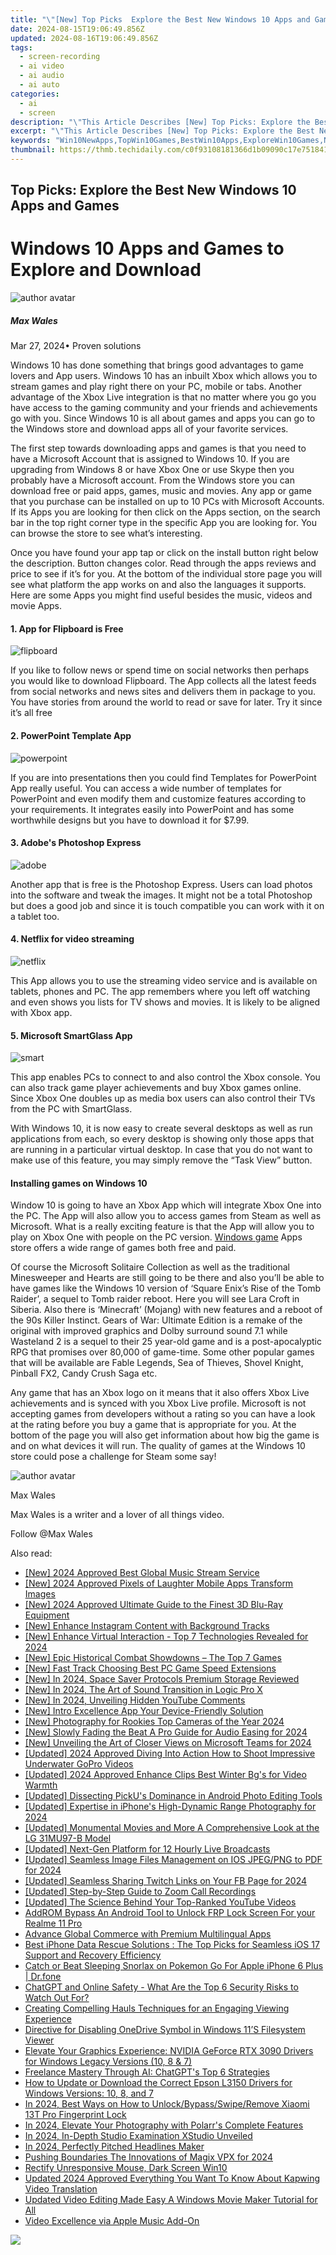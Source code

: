 ```yaml
---
title: "\"[New] Top Picks  Explore the Best New Windows 10 Apps and Games for 2024\""
date: 2024-08-15T19:06:49.856Z
updated: 2024-08-16T19:06:49.856Z
tags: 
  - screen-recording
  - ai video
  - ai audio
  - ai auto
categories: 
  - ai
  - screen
description: "\"This Article Describes [New] Top Picks: Explore the Best New Windows 10 Apps and Games for 2024\""
excerpt: "\"This Article Describes [New] Top Picks: Explore the Best New Windows 10 Apps and Games for 2024\""
keywords: "Win10NewApps,TopWin10Games,BestWin10Apps,ExploreWin10Games,NewWindowsAppsTop,TopWin10Picks,BestNewWin10Games"
thumbnail: https://thmb.techidaily.com/c0f93108181366d1b09090c17e7518417597848beec02f800a980d5086b0f997.jpg
---
```


## Top Picks: Explore the Best New Windows 10 Apps and Games

# Windows 10 Apps and Games to Explore and Download

![author avatar](https://images.wondershare.com/filmora/article-images/max-wales-author.jpg)

##### Max Wales

 Mar 27, 2024• Proven solutions

Windows 10 has done something that brings good advantages to game lovers and App users. Windows 10 has an inbuilt Xbox which allows you to stream games and play right there on your PC, mobile or tabs. Another advantage of the Xbox Live integration is that no matter where you go you have access to the gaming community and your friends and achievements go with you. Since Windows 10 is all about games and apps you can go to the Windows store and download apps all of your favorite services.

The first step towards downloading apps and games is that you need to have a Microsoft Account that is assigned to Windows 10\. If you are upgrading from Windows 8 or have Xbox One or use Skype then you probably have a Microsoft account. From the Windows store you can download free or paid apps, games, music and movies. Any app or game that you purchase can be installed on up to 10 PCs with Microsoft Accounts. If its Apps you are looking for then click on the Apps section, on the search bar in the top right corner type in the specific App you are looking for. You can browse the store to see what’s interesting.

Once you have found your app tap or click on the install button right below the description. Button changes color. Read through the apps reviews and price to see if it’s for you. At the bottom of the individual store page you will see what platform the app works on and also the languages it supports. Here are some Apps you might find useful besides the music, videos and movie Apps.

#### 1. App for Flipboard is Free

![flipboard](https://images.wondershare.com/filmora/article-images/flipboard.jpg)

If you like to follow news or spend time on social networks then perhaps you would like to download Flipboard. The App collects all the latest feeds from social networks and news sites and delivers them in package to you. You have stories from around the world to read or save for later. Try it since it’s all free

#### 2. PowerPoint Template App

![powerpoint](https://images.wondershare.com/filmora/article-images/powerpoint.jpg)

If you are into presentations then you could find Templates for PowerPoint App really useful. You can access a wide number of templates for PowerPoint and even modify them and customize features according to your requirements. It integrates easily into PowerPoint and has some worthwhile designs but you have to download it for $7.99.

#### 3. Adobe's Photoshop Express

![adobe](https://images.wondershare.com/filmora/article-images/adobe.png)

Another app that is free is the Photoshop Express. Users can load photos into the software and tweak the images. It might not be a total Photoshop but does a good job and since it is touch compatible you can work with it on a tablet too.

#### 4. Netflix for video streaming

![netflix](https://images.wondershare.com/filmora/article-images/netflix.jpg)

This App allows you to use the streaming video service and is available on tablets, phones and PC. The app remembers where you left off watching and even shows you lists for TV shows and movies. It is likely to be aligned with Xbox app.

#### 5. Microsoft SmartGlass App

![smart](https://images.wondershare.com/filmora/article-images/smart.jpg)

This app enables PCs to connect to and also control the Xbox console. You can also track game player achievements and buy Xbox games online. Since Xbox One doubles up as media box users can also control their TVs from the PC with SmartGlass.

With Windows 10, it is now easy to create several desktops as well as run applications from each, so every desktop is showing only those apps that are running in a particular virtual desktop. In case that you do not want to make use of this feature, you may simply remove the “Task View” button.

#### Installing games on Windows 10

Window 10 is going to have an Xbox App which will integrate Xbox One into the PC. The App will also allow you to access games from Steam as well as Microsoft. What is a really exciting feature is that the App will allow you to play on Xbox One with people on the PC version. [Windows game](https://tools.techidaily.com/wondershare/filmora/download/) Apps store offers a wide range of games both free and paid.

Of course the Microsoft Solitaire Collection as well as the traditional Minesweeper and Hearts are still going to be there and also you’ll be able to have games like the Windows 10 version of ‘Square Enix’s Rise of the Tomb Raider’, a sequel to Tomb raider reboot. Here you will see Lara Croft in Siberia. Also there is ‘Minecraft’ (Mojang) with new features and a reboot of the 90s Killer Instinct. Gears of War: Ultimate Edition is a remake of the original with improved graphics and Dolby surround sound 7.1 while Wasteland 2 is a sequel to their 25 year-old game and is a post-apocalyptic RPG that promises over 80,000 of game-time. Some other popular games that will be available are Fable Legends, Sea of Thieves, Shovel Knight, Pinball FX2, Candy Crush Saga etc.

Any game that has an Xbox logo on it means that it also offers Xbox Live achievements and is synced with you Xbox Live profile. Microsoft is not accepting games from developers without a rating so you can have a look at the rating before you buy a game that is appropriate for you. At the bottom of the page you will also get information about how big the game is and on what devices it will run. The quality of games at the Windows 10 store could pose a challenge for Steam some say!

![author avatar](https://images.wondershare.com/filmora/article-images/max-wales-author.jpg)

Max Wales

Max Wales is a writer and a lover of all things video.

Follow @Max Wales


<ins class="adsbygoogle"
     style="display:block"
     data-ad-format="autorelaxed"
     data-ad-client="ca-pub-7571918770474297"
     data-ad-slot="1223367746"></ins>



<ins class="adsbygoogle"
     style="display:block"
     data-ad-client="ca-pub-7571918770474297"
     data-ad-slot="8358498916"
     data-ad-format="auto"
     data-full-width-responsive="true"></ins>


<span class="atpl-alsoreadstyle">Also read:</span>
<div><ul>
<li><a href="https://fox-links.techidaily.com/new-2024-approved-best-global-music-stream-service/"><u>[New] 2024 Approved  Best Global Music Stream Service</u></a></li>
<li><a href="https://fox-links.techidaily.com/new-2024-approved-pixels-of-laughter-mobile-apps-transform-images/"><u>[New] 2024 Approved  Pixels of Laughter  Mobile Apps Transform Images</u></a></li>
<li><a href="https://fox-links.techidaily.com/new-2024-approved-ultimate-guide-to-the-finest-3d-blu-ray-equipment/"><u>[New] 2024 Approved  Ultimate Guide to the Finest 3D Blu-Ray Equipment</u></a></li>
<li><a href="https://instagram-clips.techidaily.com/new-enhance-instagram-content-with-background-tracks/"><u>[New] Enhance Instagram Content with Background Tracks</u></a></li>
<li><a href="https://fox-links.techidaily.com/new-enhance-virtual-interaction-top-7-technologies-revealed-for-2024/"><u>[New] Enhance Virtual Interaction - Top 7 Technologies Revealed for 2024</u></a></li>
<li><a href="https://digital-screen-recording.techidaily.com/new-epic-historical-combat-showdowns-the-top-7-games/"><u>[New] Epic Historical Combat Showdowns – The Top 7 Games</u></a></li>
<li><a href="https://fox-links.techidaily.com/new-fast-track-choosing-best-pc-game-speed-extensions/"><u>[New] Fast Track  Choosing Best PC Game Speed Extensions</u></a></li>
<li><a href="https://fox-links.techidaily.com/new-in-2024-space-saver-protocols-premium-storage-reviewed/"><u>[New] In 2024, Space Saver Protocols  Premium Storage Reviewed</u></a></li>
<li><a href="https://fox-links.techidaily.com/new-in-2024-the-art-of-sound-transition-in-logic-pro-x/"><u>[New] In 2024, The Art of Sound Transition in Logic Pro X</u></a></li>
<li><a href="https://fox-links.techidaily.com/new-in-2024-unveiling-hidden-youtube-comments/"><u>[New] In 2024, Unveiling Hidden YouTube Comments</u></a></li>
<li><a href="https://fox-links.techidaily.com/new-intro-excellence-app-your-device-friendly-solution/"><u>[New] Intro Excellence App  Your Device-Friendly Solution</u></a></li>
<li><a href="https://fox-links.techidaily.com/new-photography-for-rookies-top-cameras-of-the-year-2024/"><u>[New] Photography for Rookies  Top Cameras of the Year 2024</u></a></li>
<li><a href="https://fox-links.techidaily.com/new-slowly-fading-the-beat-a-pro-guide-for-audio-easing-for-2024/"><u>[New] Slowly Fading the Beat  A Pro Guide for Audio Easing for 2024</u></a></li>
<li><a href="https://fox-links.techidaily.com/new-unveiling-the-art-of-closer-views-on-microsoft-teams-for-2024/"><u>[New] Unveiling the Art of Closer Views on Microsoft Teams for 2024</u></a></li>
<li><a href="https://fox-links.techidaily.com/updated-2024-approved-diving-into-action-how-to-shoot-impressive-underwater-gopro-videos/"><u>[Updated] 2024 Approved  Diving Into Action  How to Shoot Impressive Underwater GoPro Videos</u></a></li>
<li><a href="https://facebook-video-share.techidaily.com/updated-2024-approved-enhance-clips-best-winter-bgs-for-video-warmth/"><u>[Updated] 2024 Approved  Enhance Clips  Best Winter Bg's for Video Warmth</u></a></li>
<li><a href="https://fox-links.techidaily.com/updated-dissecting-pickus-dominance-in-android-photo-editing-tools/"><u>[Updated] Dissecting PickU's Dominance in Android Photo Editing Tools</u></a></li>
<li><a href="https://fox-links.techidaily.com/updated-expertise-in-iphones-high-dynamic-range-photography-for-2024/"><u>[Updated] Expertise in iPhone's High-Dynamic Range Photography for 2024</u></a></li>
<li><a href="https://extra-support.techidaily.com/updated-monumental-movies-and-more-a-comprehensive-look-at-the-lg-31mu97-b-model/"><u>[Updated] Monumental Movies and More  A Comprehensive Look at the LG 31MU97-B Model</u></a></li>
<li><a href="https://extra-skills.techidaily.com/updated-next-gen-platform-for-12-hourly-live-broadcasts/"><u>[Updated] Next-Gen Platform for 12 Hourly Live Broadcasts</u></a></li>
<li><a href="https://fox-links.techidaily.com/updated-seamless-image-files-management-on-ios-jpegpng-to-pdf-for-2024/"><u>[Updated] Seamless Image Files Management on IOS  JPEG/PNG to PDF for 2024</u></a></li>
<li><a href="https://facebook-video-recording.techidaily.com/updated-seamless-sharing-twitch-links-on-your-fb-page-for-2024/"><u>[Updated] Seamless Sharing  Twitch Links on Your FB Page for 2024</u></a></li>
<li><a href="https://video-capture.techidaily.com/updated-step-by-step-guide-to-zoom-call-recordings/"><u>[Updated] Step-by-Step Guide to Zoom Call Recordings</u></a></li>
<li><a href="https://facebook-video-footage.techidaily.com/updated-the-science-behind-your-top-ranked-youtube-videos/"><u>[Updated] The Science Behind Your Top-Ranked YouTube Videos</u></a></li>
<li><a href="https://android-frp.techidaily.com/addrom-bypass-an-android-tool-to-unlock-frp-lock-screen-for-your-realme-11-pro-by-drfone-android/"><u>AddROM Bypass An Android Tool to Unlock FRP Lock Screen For your Realme 11 Pro</u></a></li>
<li><a href="https://mondly-stories.techidaily.com/advance-global-commerce-with-premium-multilingual-apps/"><u>Advance Global Commerce with Premium Multilingual Apps</u></a></li>
<li><a href="https://data-safeguard.techidaily.com/best-iphone-data-rescue-solutions-the-top-picks-for-seamless-ios-17-support-and-recovery-efficiency/"><u>Best iPhone Data Rescue Solutions : The Top Picks for Seamless iOS 17 Support and Recovery Efficiency</u></a></li>
<li><a href="https://ios-pokemon-go.techidaily.com/catch-or-beat-sleeping-snorlax-on-pokemon-go-for-apple-iphone-6-plus-drfone-by-drfone-virtual-ios/"><u>Catch or Beat Sleeping Snorlax on Pokemon Go For Apple iPhone 6 Plus | Dr.fone</u></a></li>
<li><a href="https://tech-haven.techidaily.com/chatgpt-and-online-safety-what-are-the-top-6-security-risks-to-watch-out-for/"><u>ChatGPT and Online Safety - What Are the Top 6 Security Risks to Watch Out For?</u></a></li>
<li><a href="https://fox-links.techidaily.com/creating-compelling-hauls-techniques-for-an-engaging-viewing-experience/"><u>Creating Compelling Hauls  Techniques for an Engaging Viewing Experience</u></a></li>
<li><a href="https://windows11.techidaily.com/directive-for-disabling-onedrive-symbol-in-windows-11s-filesystem-viewer/"><u>Directive for Disabling OneDrive Symbol in Windows 11’S Filesystem Viewer</u></a></li>
<li><a href="https://hardware-updates.techidaily.com/elevate-your-graphics-experience-nvidia-geforce-rtx-3090-drivers-for-windows-legacy-versions-10-8-and-7/"><u>Elevate Your Graphics Experience: NVIDIA GeForce RTX 3090 Drivers for Windows Legacy Versions (10, 8 & 7)</u></a></li>
<li><a href="https://tech-hub.techidaily.com/freelance-mastery-through-ai-chatgpts-top-6-strategies/"><u>Freelance Mastery Through AI: ChatGPT's Top 6 Strategies</u></a></li>
<li><a href="https://win-amazing.techidaily.com/how-to-update-or-download-the-correct-epson-l3150-drivers-for-windows-versions-10-8-and-7/"><u>How to Update or Download the Correct Epson L3150 Drivers for Windows Versions: 10, 8, and 7</u></a></li>
<li><a href="https://unlock-android.techidaily.com/in-2024-best-ways-on-how-to-unlockbypassswiperemove-xiaomi-13t-pro-fingerprint-lock-by-drfone-android/"><u>In 2024, Best Ways on How to Unlock/Bypass/Swipe/Remove Xiaomi 13T Pro Fingerprint Lock</u></a></li>
<li><a href="https://fox-links.techidaily.com/in-2024-elevate-your-photography-with-polarrs-complete-features/"><u>In 2024, Elevate Your Photography with Polarr's Complete Features</u></a></li>
<li><a href="https://fox-links.techidaily.com/in-2024-in-depth-studio-examination-xstudio-unveiled/"><u>In 2024, In-Depth Studio Examination  XStudio Unveiled</u></a></li>
<li><a href="https://fox-links.techidaily.com/in-2024-perfectly-pitched-headlines-maker/"><u>In 2024, Perfectly Pitched Headlines Maker</u></a></li>
<li><a href="https://fox-links.techidaily.com/pushing-boundaries-the-innovations-of-magix-vpx-for-2024/"><u>Pushing Boundaries  The Innovations of Magix VPX for 2024</u></a></li>
<li><a href="https://network-issues.techidaily.com/rectify-unresponsive-mouse-dark-screen-win10/"><u>Rectify Unresponsive Mouse, Dark Screen Win10</u></a></li>
<li><a href="https://ai-video.techidaily.com/updated-2024-approved-everything-you-want-to-know-about-kapwing-video-translation/"><u>Updated 2024 Approved Everything You Want To Know About Kapwing Video Translation</u></a></li>
<li><a href="https://ai-video-apps.techidaily.com/updated-video-editing-made-easy-a-windows-movie-maker-tutorial-for-all/"><u>Updated Video Editing Made Easy A Windows Movie Maker Tutorial for All</u></a></li>
<li><a href="https://fox-links.techidaily.com/video-excellence-via-apple-music-add-on/"><u>Video Excellence via Apple Music Add-On</u></a></li>
</ul></div>

<!-- affiliate ads begin -->
<a href="https://store.massmailsoftware.com/order/checkout.php?PRODS=1095219&QTY=1&AFFILIATE=108875&CART=1"><img src="https://secure.avangate.com/images/merchant/dc87c13749315c7217cdc4ac692e704c/banera_for_partners-20_%281%29.jpg" border="0"></a>
<!-- affiliate ads end -->